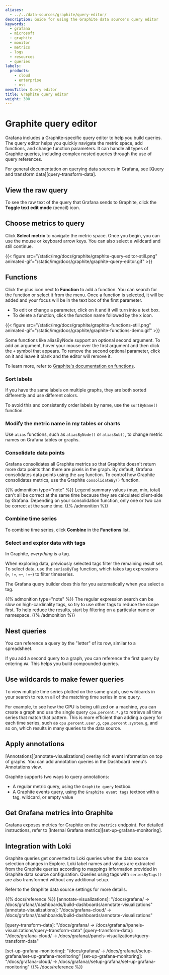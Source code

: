 ```yaml
---
aliases:
  - ../../data-sources/graphite/query-editor/
description: Guide for using the Graphite data source's query editor
keywords:
  - grafana
  - microsoft
  - graphite
  - monitor
  - metrics
  - logs
  - resources
  - queries
labels:
  products:
    - cloud
    - enterprise
    - oss
menuTitle: Query editor
title: Graphite query editor
weight: 300
---
```


# Graphite query editor

Grafana includes a Graphite-specific query editor to help you build queries.
The query editor helps you quickly navigate the metric space, add functions, and change function parameters.
It can handle all types of Graphite queries, including complex nested queries through the use of query references.

For general documentation on querying data sources in Grafana, see [Query and transform data][query-transform-data].

## View the raw query

To see the raw text of the query that Grafana sends to Graphite, click the **Toggle text edit mode** (pencil) icon.

## Choose metrics to query

Click **Select metric** to navigate the metric space.
Once you begin, you can use the mouse or keyboard arrow keys.
You can also select a wildcard and still continue.

{{< figure src="/static/img/docs/graphite/graphite-query-editor-still.png" animated-gif="/static/img/docs/graphite/graphite-query-editor.gif" >}}

## Functions

Click the plus icon next to **Function** to add a function. You can search for the function or select it from the menu. Once
a function is selected, it will be added and your focus will be in the text box of the first parameter.

- To edit or change a parameter, click on it and it will turn into a text box.
- To delete a function, click the function name followed by the x icon.

{{< figure src="/static/img/docs/graphite/graphite-functions-still.png" animated-gif="/static/img/docs/graphite/graphite-functions-demo.gif" >}}

Some functions like aliasByNode support an optional second argument. To add an argument, hover your mouse over the first argument and then click the `+` symbol that appears. To remove the second optional parameter, click on it and leave it blank and the editor will remove it.

To learn more, refer to [Graphite's documentation on functions](https://graphite.readthedocs.io/en/latest/functions.html).

### Sort labels

If you have the same labels on multiple graphs, they are both sorted differently and use different colors.

To avoid this and consistently order labels by name, use the `sortByName()` function.

### Modify the metric name in my tables or charts

Use `alias` functions, such as `aliasByNode()` or `aliasSub()`, to change metric names on Grafana tables or graphs.

### Consolidate data points

Grafana consolidates all Graphite metrics so that Graphite doesn't return more data points than there are pixels in the graph.
By default, Grafana consolidates data points using the `avg` function.
To control how Graphite consolidates metrics, use the Graphite `consolidateBy()` function.

{{% admonition type="note" %}}
Legend summary values (max, min, total) can't all be correct at the same time because they are calculated client-side by Grafana.
Depending on your consolidation function, only one or two can be correct at the same time.
{{% /admonition %}}

### Combine time series

To combine time series, click **Combine** in the **Functions** list.

### Select and explor data with tags

In Graphite, _everything_ is a tag.

When exploring data, previously selected tags filter the remaining result set.
To select data, use the `seriesByTag` function, which takes tag expressions (`=`, `!=`, `=~`, `!=~`) to filter timeseries.

The Grafana query builder does this for you automatically when you select a tag.

{{% admonition type="note" %}}
The regular expression search can be slow on high-cardinality tags, so try to use other tags to reduce the scope first.
To help reduce the results, start by filtering on a particular name or namespace.
{{% /admonition %}}

## Nest queries

You can reference a query by the "letter" of its row, similar to a spreadsheet.

If you add a second query to a graph, you can reference the first query by entering `#A`.
This helps you build compounded queries.

## Use wildcards to make fewer queries

To view multiple time series plotted on the same graph, use wildcards in your search to return all of the matching time series in one query.

For example, to see how the CPU is being utilized on a machine, you can create a graph and use the single query `cpu.percent.*.g` to retrieve all time series that match that pattern.
This is more efficient than adding a query for each time series, such as `cpu.percent.user.g`, `cpu.percent.system.g`, and so on, which results in many queries to the data source.

## Apply annotations

[Annotations][annotate-visualizations] overlay rich event information on top of graphs.
You can add annotation queries in the Dashboard menu's Annotations view.

Graphite supports two ways to query annotations:

- A regular metric query, using the `Graphite query` textbox.
- A Graphite events query, using the `Graphite event tags` textbox with a tag, wildcard, or empty value

## Get Grafana metrics into Graphite

Grafana exposes metrics for Graphite on the `/metrics` endpoint.
For detailed instructions, refer to [Internal Grafana metrics][set-up-grafana-monitoring].

## Integration with Loki

Graphite queries get converted to Loki queries when the data source selection changes in Explore. Loki label names and values are extracted from the Graphite queries according to mappings information provided in Graphite data source configuration. Queries using tags with `seriesByTags()` are also transformed without any additional setup.

Refer to the Graphite data source settings for more details.

{{% docs/reference %}}
[annotate-visualizations]: "/docs/grafana/ -> /docs/grafana/<GRAFANA VERSION>/dashboards/build-dashboards/annotate-visualizations"
[annotate-visualizations]: "/docs/grafana-cloud/ -> /docs/grafana/<GRAFANA VERSION>/dashboards/build-dashboards/annotate-visualizations"

[query-transform-data]: "/docs/grafana/ -> /docs/grafana/<GRAFANA VERSION>/panels-visualizations/query-transform-data"
[query-transform-data]: "/docs/grafana-cloud/ -> /docs/grafana/<GRAFANA VERSION>/panels-visualizations/query-transform-data"

[set-up-grafana-monitoring]: "/docs/grafana/ -> /docs/grafana/<GRAFANA VERSION>/setup-grafana/set-up-grafana-monitoring"
[set-up-grafana-monitoring]: "/docs/grafana-cloud/ -> /docs/grafana/<GRAFANA VERSION>/setup-grafana/set-up-grafana-monitoring"
{{% /docs/reference %}}
